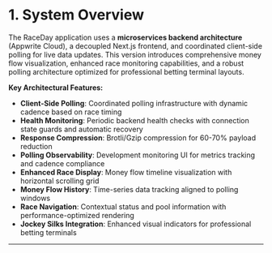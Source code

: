# 1. System Overview

The RaceDay application uses a **microservices backend architecture** (Appwrite Cloud), a decoupled Next.js frontend, and coordinated client-side polling for live data updates. This version introduces comprehensive money flow visualization, enhanced race monitoring capabilities, and a robust polling architecture optimized for professional betting terminal layouts.

**Key Architectural Features:**
- **Client-Side Polling**: Coordinated polling infrastructure with dynamic cadence based on race timing
- **Health Monitoring**: Periodic backend health checks with connection state guards and automatic recovery
- **Response Compression**: Brotli/Gzip compression for 60-70% payload reduction
- **Polling Observability**: Development monitoring UI for metrics tracking and cadence compliance
- **Enhanced Race Display**: Money flow timeline visualization with horizontal scrolling grid
- **Money Flow History**: Time-series data tracking aligned to polling windows
- **Race Navigation**: Contextual status and pool information with performance-optimized rendering
- **Jockey Silks Integration**: Enhanced visual indicators for professional betting terminals

---

